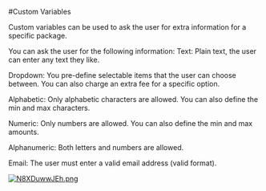#Custom Variables

Custom variables can be used to ask the user for extra information for a specific package.

You can ask the user for the following information:
Text: Plain text, the user can enter any text they like.

Dropdown: You pre-define selectable items that the user can choose between. You can also charge an extra fee for a specific option.

Alphabetic: Only alphabetic characters are allowed. You can also define the min and max characters.

Numeric: Only numbers are allowed. You can also define the min and max amounts.

Alphanumeric: Both letters and numbers are allowed.

Email: The user must enter a valid email address (valid format).

[![N8XDuwwJEh.png](/img/premium-features/custom-variables/N8XDuwwJEh.png)](/img/premium-features/custom-variables/N8XDuwwJEh.png)